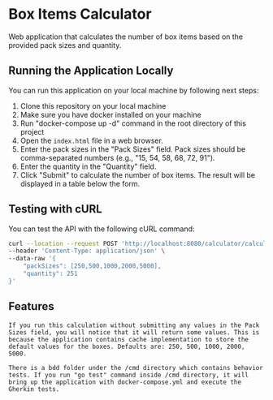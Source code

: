 # Box Items Calculator

Web application that calculates the number of box items based on the provided pack sizes and quantity.

## Running the Application Locally

You can run this application on your local machine by following next steps:
1. Clone this repository on your local machine
2. Make sure you have docker installed on your machine
3. Run "docker-compose up -d" command in the root directory of this project
4. Open the `index.html` file in a web browser.
5. Enter the pack sizes in the "Pack Sizes" field. Pack sizes should be comma-separated numbers (e.g., "15, 54, 58, 68, 72, 91").
6. Enter the quantity in the "Quantity" field.
7. Click "Submit" to calculate the number of box items. The result will be displayed in a table below the form.


## Testing with cURL

You can test the API with the following cURL command:

```bash
curl --location --request POST 'http://localhost:8080/calculator/calculate' \
--header 'Content-Type: application/json' \
--data-raw '{
    "packSizes": [250,500,1000,2000,5000],
    "quantity": 251
}'
```

## Features

    If you run this calculation without submitting any values in the Pack Sizes field, you will notice that it will return some values. This is because the application contains cache implementation to store the default values for the boxes. Defaults are: 250, 500, 1000, 2000, 5000.

    There is a bdd folder under the /cmd directory which contains behavior tests. If you run "go test" command inside /cmd directory, it will bring up the application with docker-compose.yml and execute the Gherkin tests. 

